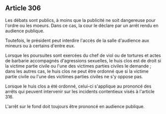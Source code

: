 Article 306
----
Les débats sont publics, à moins que la publicité ne soit dangereuse pour
l'ordre ou les moeurs. Dans ce cas, la cour le déclare par un arrêt rendu en
audience publique.

Toutefois, le président peut interdire l'accès de la salle d'audience aux
mineurs ou à certains d'entre eux.

Lorsque les poursuites sont exercées du chef de viol ou de tortures et actes de
barbarie accompagnés d'agressions sexuelles, le huis clos est de droit si la
victime partie civile ou l'une des victimes parties civiles le demande ; dans
les autres cas, le huis clos ne peut être ordonné que si la victime partie
civile ou l'une des victimes parties civiles ne s'y oppose pas.

Lorsque le huis clos a été ordonné, celui-ci s'applique au prononcé des arrêts
qui peuvent intervenir sur les incidents contentieux visés à l'article 316.

L'arrêt sur le fond doit toujours être prononcé en audience publique.
